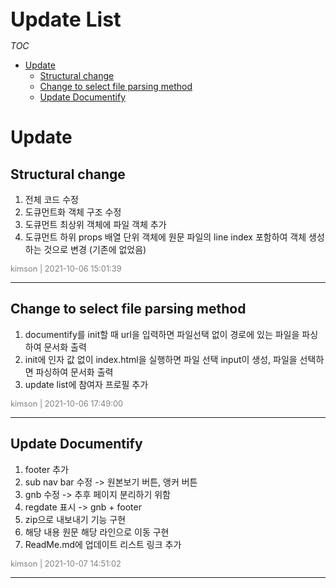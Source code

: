 <div style="font-size: 2rem; font-weight: 700;">Update List</div>

*TOC*

- [Update](#update)
  - [Structural change](#structural-change)
  - [Change to select file parsing method](#change-to-select-file-parsing-method)
  - [Update Documentify](#update-documentify)

# Update

## Structural change

1. 전체 코드 수정
2. 도큐먼트화 객체 구조 수정
3. 도큐먼트 최상위 객체에 파일 객체 추가
4. 도큐먼트 하위 props 배열 단위 객체에 원문 파일의 line index 포함하여 객체 생성하는 것으로 변경 (기존에 없었음)

<span style="color: gray; font-size: .8rem">kimson | 2021-10-06 15:01:39</span>

-----

## Change to select file parsing method

1. documentify를 init할 때 url을 입력하면 파일선택 없이 경로에 있는 파일을 파싱하여 문서화 출력
2. init에 인자 값 없이 index.html을 실행하면 파일 선택 input이 생성, 파일을 선택하면 파싱하여 문서화 출력
3. update list에 참여자 프로필 추가

<span style="color: gray; font-size: .8rem">kimson | 2021-10-06 17:49:00</span>

-----

## Update Documentify

1. footer 추가
2. sub nav bar 수정 -> 원본보기 버튼, 앵커 버튼
3. gnb 수정 -> 추후 페이지 분리하기 위함
4. regdate 표시 -> gnb + footer
5. zip으로 내보내기 기능 구현
6. 해당 내용 원문 해당 라인으로 이동 구현
7. ReadMe.md에 업데이트 리스트 링크 추가

<span style="color: gray; font-size: .8rem">kimson | 2021-10-07 14:51:02</span>

-----